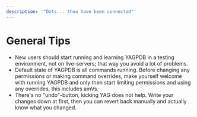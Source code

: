 ```yaml
---
description: '"Dots... thou have been connected"'
---
```


# General Tips

* New users should start running and learning YAGPDB in a testing environment, not on live-servers; that way you avoid a lot of problems.
* Default state of YAGPDB is all commands running. Before changing any permissions or making command overrides, make yourself welcome with running YAGPDB and only then start limiting permissions and using any overrides, this includes amVs.
* There's no "undo"-button, kicking YAG does not help. Write your changes down at first, then you can revert back manually and actually know what you changed.

